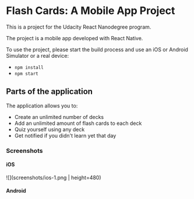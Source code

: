 # Flash Cards: A Mobile App Project

This is a project for the Udacity React Nanodegree program.

The project is a mobile app developed with React Native.

To use the project, please start the build process and use an iOS or Android Simulator or a real device:
 * `npm install`
 * `npm start`
     
## Parts of the application

The application allows you to:
* Create an unlimited number of decks
* Add an unlimited amount of flash cards to each deck
* Quiz yourself using any deck
* Get notified if you didn't learn yet that day

### Screenshots

#### iOS

![](screenshots/ios-1.png | height=480)

#### Android